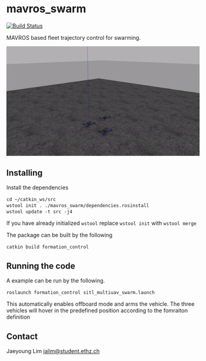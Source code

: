 # mavros_swarm
[![Build Status](https://travis-ci.org/Jaeyoung-Lim/mavros_swarm.png?branch=master)](https://travis-ci.org/Jaeyoung-Lim/mavros_swarm)

MAVROS based fleet trajectory control for swarming.

![multiuavsitl](mavros_swarm/resources/takeoff.gif)


## Installing
Install the dependencies
```
cd ~/catkin_ws/src
wstool init . ./mavros_swarm/dependencies.rosinstall 
wstool update -t src -j4
```
If you have already initialized `wstool` replace `wstool init` with `wstool merge`

The package can be built by the following
```
catkin build formation_control
```

## Running the code
A example can be run by the following.
```
roslaunch formation_control sitl_multiuav_swarm.launch
```
This automatically enables offboard mode and arms the vehicle. The three vehicles will hover in the predefined position according to the fomraiton definition

## Contact
Jaeyoung Lim jalim@student.ethz.ch
